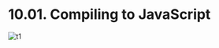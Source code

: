 # 10.01. Compiling to JavaScript

![t1](https://github.com/kiranbansode/learn-typescript/assets/50626798/82c4d846-319a-4832-a64e-d1fc2788c07c)

